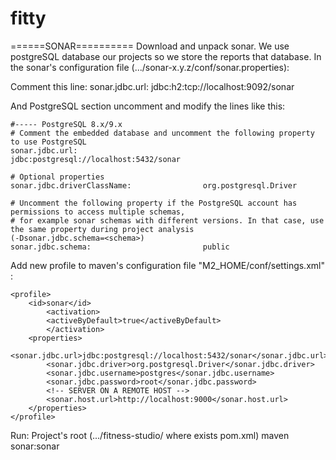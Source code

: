 fitty
=====

======SONAR==========
Download and unpack sonar. We use postgreSQL database our projects so we store the reports that database.
In the sonar's configuration file (.../sonar-x.y.z/conf/sonar.properties):

Comment this line:
	sonar.jdbc.url:     jdbc:h2:tcp://localhost:9092/sonar

And PostgreSQL section uncomment and modify the lines like this:

	#----- PostgreSQL 8.x/9.x
	# Comment the embedded database and uncomment the following property to use PostgreSQL
	sonar.jdbc.url:                            jdbc:postgresql://localhost:5432/sonar
	
	# Optional properties
	sonar.jdbc.driverClassName:                org.postgresql.Driver
	
	# Uncomment the following property if the PostgreSQL account has permissions to access multiple schemas,
	# for example sonar schemas with different versions. In that case, use the same property during project analysis
	(-Dsonar.jdbc.schema=<schema>)
	sonar.jdbc.schema:                         public
	

Add new profile to maven's configuration file "M2_HOME/conf/settings.xml" :
  
	<profile>
		<id>sonar</id>
			<activation>
			<activeByDefault>true</activeByDefault>
			</activation>
		<properties>
			<sonar.jdbc.url>jdbc:postgresql://localhost:5432/sonar</sonar.jdbc.url>
			<sonar.jdbc.driver>org.postgresql.Driver</sonar.jdbc.driver>
			<sonar.jdbc.username>postgres</sonar.jdbc.username>
			<sonar.jdbc.password>root</sonar.jdbc.password>
			<!-- SERVER ON A REMOTE HOST -->
			<sonar.host.url>http://localhost:9000</sonar.host.url>
		</properties>
	</profile>
	
Run:
	Project's root (.../fitness-studio/ where exists pom.xml) maven sonar:sonar
